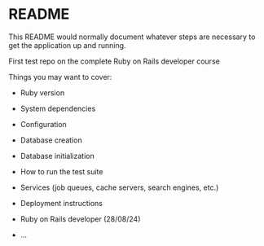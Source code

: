 # README

This README would normally document whatever steps are necessary to get the
application up and running.

First test repo on the complete Ruby on Rails developer course

Things you may want to cover:

* Ruby version

* System dependencies

* Configuration

* Database creation

* Database initialization

* How to run the test suite

* Services (job queues, cache servers, search engines, etc.)

* Deployment instructions

* Ruby on Rails developer (28/08/24)

* ...
